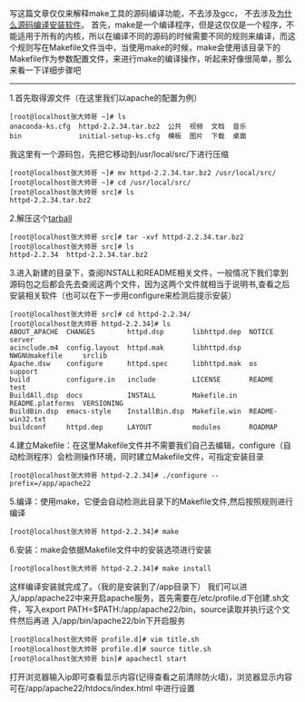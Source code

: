 ﻿写这篇文章仅仅来解释make工具的源码编译功能，不去涉及gcc， 不去涉及[为什么源码编译安装软件](https://blog.csdn.net/qq_37392757/article/details/77526892)。
首先，make是一个编译程序，但是这仅仅是一个程序，不能适用于所有的内核，所以在编译不同的源码的时候需要不同的规则来编译，而这个规则写在Makefile文件当中，当使用make的时候，make会使用该目录下的Makefile作为参数配置文件，来进行make的编译操作，听起来好像很简单，那么来看一下详细步骤吧


----------
1.首先取得源文件（在这里我们以apache的配置为例）

```
[root@localhost张大帅哥 ~]# ls
anaconda-ks.cfg  httpd-2.2.34.tar.bz2  公共  视频  文档  音乐
bin              initial-setup-ks.cfg  模板  图片  下载  桌面

```
我这里有一个源码包，先把它移动到/usr/local/src/下进行压缩

```
[root@localhost张大帅哥 ~]# mv httpd-2.2.34.tar.bz2 /usr/local/src/
[root@localhost张大帅哥 ~]# cd /usr/local/src/
[root@localhost张大帅哥 src]# ls
httpd-2.2.34.tar.bz2

```
2.解压这个[tarball](https://baike.baidu.com/item/tarball/6505617)
 

```
[root@localhost张大帅哥 src]# tar -xvf httpd-2.2.34.tar.bz2 
[root@localhost张大帅哥 src]# ls
httpd-2.2.34  httpd-2.2.34.tar.bz2
```
3.进入新建的目录下，查阅INSTALL和README相关文件，一般情况下我们拿到源码包之后都会先去查阅这两个文件，因为这两个文件就相当于说明书,查看之后安装相关软件（也可以在下一步用configure来检测后提示安装）

```
[root@localhost张大帅哥 src]# cd httpd-2.2.34/
[root@localhost张大帅哥 httpd-2.2.34]# ls
ABOUT_APACHE  CHANGES        httpd.dsp       libhttpd.dep  NOTICE            server
acinclude.m4  config.layout  httpd.mak       libhttpd.dsp  NWGNUmakefile     srclib
Apache.dsw    configure      httpd.spec      libhttpd.mak  os                support
build         configure.in   include         LICENSE       README            test
BuildAll.dsp  docs           INSTALL         Makefile.in   README.platforms  VERSIONING
BuildBin.dsp  emacs-style    InstallBin.dsp  Makefile.win  README-win32.txt
buildconf     httpd.dep      LAYOUT          modules       ROADMAP

```
4.建立Makefile：在这里Makefile文件并不需要我们自己去编辑，configure（自动检测程序）会检测操作环境，同时建立Makefile文件，可指定安装目录


```
[root@localhost张大帅哥 httpd-2.2.34]# ./configure --prefix=/app/apache22

```
5.编译：使用make，它便会自动检测此目录下的Makefile文件,然后按照规则进行编译

```
[root@localhost张大帅哥 httpd-2.2.34]# make

```
6.安装：make会依据Makefile文件中的安装选项进行安装

```
[root@localhost张大帅哥 httpd-2.2.34]# make install

```
这样编译安装就完成了。（我的是安装到了/app目录下）
我们可以进入/app/apache22中来开启apache服务，首先需要在/etc/profile.d下创建.sh文件，写入export PATH=$PATH:/app/apache22/bin，source读取并执行这个文件然后再进
入/app/bin/apache22/bin下开启服务

```
[root@localhost张大帅哥 profile.d]# vim title.sh
[root@localhost张大帅哥 profile.d]# source title.sh 
[root@localhost张大帅哥 bin]# apachectl start
```
打开浏览器输入ip即可查看显示内容(记得查看之前清除防火墙)，浏览器显示内容可在/app/apache22/htdocs/index.html 中进行设置

